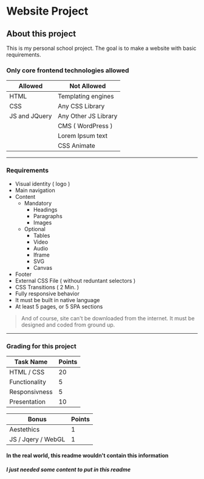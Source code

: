 # Website Project

## About this project

This is my personal school project. The goal is to make a website with basic requirements.

### Only core frontend technologies allowed

| Allowed | Not Allowed |
| ------- | ----------- |
| HTML | Templating engines |
| CSS | Any CSS Library  |
| JS and JQuery | Any Other JS Library |
|         | CMS ( WordPress ) |
|         | Lorem Ipsum text  |
|         | CSS Animate       |

---

### Requirements

- Visual identity ( logo )
- Main navigation
- Content
  - Mandatory
    - Headings
    - Paragraphs
    - Images
  - Optional
    - Tables
    - Video
    - Audio
    - Iframe
    - SVG
    - Canvas
- Footer
- External CSS File ( without reduntant selectors )
- CSS Transitions ( 2 Min. )
- Fully responsive behavior
- It must be built in native language
- At least 5 pages, or 5 SPA sections

> And of course, site can't be downloaded from the internet.
> It must be designed and coded from ground up.

---

### Grading for this project

| Task Name | Points   |
| --------- | -------- |
| HTML / CSS    |  20  |
| Functionality |   5  |
| Responsivness |   5  |
| Presentation  |  10  |

| Bonus | Points |
| ----- | ------ |
| Aestethics | 1 |
| JS / Jqery / WebGL | 1 |

#### In the real world, this readme wouldn't contain this information
##### I just needed some content to put in this readme
